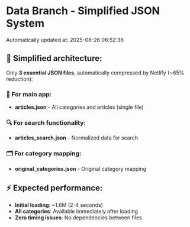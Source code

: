 # Data Branch - Simplified JSON System
Automatically updated at: 2025-08-26 06:52:36

## 🎯 Simplified architecture:
Only **3 essential JSON files**, automatically compressed by Netlify (~65% reduction):

### 📱 For main app:
- **articles.json** - All categories and articles (single file)

### 🔍 For search functionality:
- **articles_search.json** - Normalized data for search

### 🗂️ For category mapping:
- **original_categories.json** - Original category mapping

## ⚡ Expected performance:
- **Initial loading**: ~1.6M (2-4 seconds)
- **All categories**: Available immediately after loading
- **Zero timing issues**: No dependencies between files
